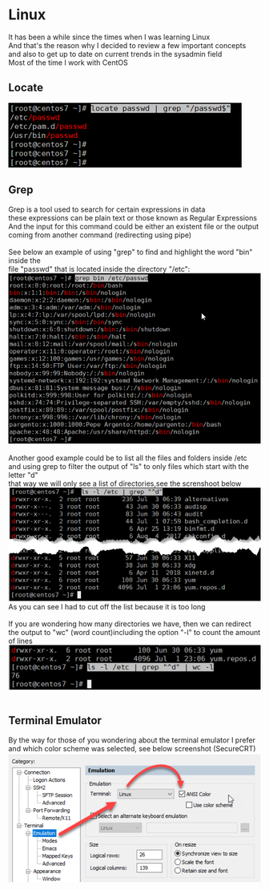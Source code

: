 # Linux
It has been a while since the times when I was learning Linux<br>
And that's the reason why I decided to review a few important concepts<br>
and also to get up to date on current trends in the sysadmin field<br>
Most of the time I work with CentOS<br>
## Locate<br>
<img src="/sysadmin/images/filtering-locate-01.png" alt="filtering locate"><br>
## Grep<br>
Grep is a tool used to search for certain expressions in data <br>
these expressions can be plain text or those known as Regular Expressions <br>
And the input for this command could be either an existent file or the output <br>
coming from another command (redirecting using pipe) <br>
<br>
See below an example of using "grep" to find and highlight the word "bin" inside the <br>
file "passwd" that is located inside the directory "/etc":<br>
<img src="/sysadmin/images/grep-01.png" alt="filtering locate"><br>
<br>
Another good example could be to list all the files and folders inside /etc <br>
and using grep to filter the output of "ls" to only files which start with the letter "d" <br>
that way we will only see a list of directories,see the screnshoot below <br>
<img src="/sysadmin/images/grep-and-reg-expressions-01.png" alt="grep and regular expressions"><br>
As you can see I had to cut off the list because it is too long <br>
<br>
If you are wondering how many directories we have, then we can redirect <br>
the output to "wc" (word count)including the option "-l" to count the amount of lines <br>
<img src="/sysadmin/images/grep-and-reg-expressions-02.png" alt="grep and regular expressions 02"><br>
<br>
## Terminal Emulator<br>
By the way for those of you wondering about the terminal emulator I prefer<br>
and which color scheme was selected, see below screenshot (SecureCRT)<br>
<img src="/sysadmin/images/SecureCRT-emulation-linux-ANSI-color.png" alt="securecrt"><br>
